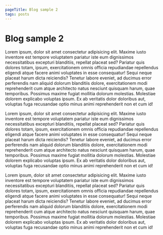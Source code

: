 ```yaml
---
pageTitle: Blog sample 2
tags: posts
---
```


# Blog sample 2

Lorem ipsum, dolor sit amet consectetur adipisicing elit. Maxime iusto inventore est tempore voluptatem pariatur iste eum dignissimos 
necessitatibus excepturi blanditiis, repellat placeat sed? Pariatur quis dolores totam, ipsum, exercitationem omnis officia repudiandae repellendus eligendi atque facere animi voluptates in esse consequatur! Sequi neque placeat harum dicta reiciendis? Tenetur labore eveniet, ad ducimus error perferendis nam aliquid dolorum blanditiis dolore, exercitationem modi reprehenderit cum atque architecto natus nesciunt quisquam harum, quae temporibus. Possimus maxime fugiat mollitia dolorum molestias. Molestiae dolorem explicabo voluptas ipsum. Ex ab veritatis dolor doloribus aut, voluptas fuga recusandae optio minus animi reprehenderit non et cum id!

Lorem ipsum, dolor sit amet consectetur adipisicing elit. Maxime iusto inventore est tempore voluptatem pariatur iste eum dignissimos necessitatibus excepturi blanditiis, repellat placeat sed? Pariatur quis dolores totam, ipsum, exercitationem omnis officia repudiandae repellendus eligendi atque facere animi voluptates in esse consequatur! Sequi neque placeat harum dicta reiciendis? Tenetur labore eveniet, ad ducimus error perferendis nam aliquid dolorum blanditiis dolore, exercitationem modi reprehenderit cum atque architecto natus nesciunt quisquam harum, quae temporibus. Possimus maxime fugiat mollitia dolorum molestias. Molestiae dolorem explicabo voluptas ipsum. Ex ab veritatis dolor doloribus aut, voluptas fuga recusandae optio minus animi reprehenderit non et cum id!

Lorem ipsum, dolor sit amet consectetur adipisicing elit. Maxime iusto inventore est tempore voluptatem pariatur iste eum dignissimos necessitatibus excepturi blanditiis, repellat placeat sed? Pariatur quis dolores totam, ipsum, exercitationem omnis officia repudiandae repellendus eligendi atque facere animi voluptates in esse consequatur! Sequi neque placeat harum dicta reiciendis? Tenetur labore eveniet, ad ducimus error perferendis nam aliquid dolorum blanditiis dolore, exercitationem modi reprehenderit cum atque architecto natus nesciunt quisquam harum, quae temporibus. Possimus maxime fugiat mollitia dolorum molestias. Molestiae dolorem explicabo voluptas ipsum. Ex ab veritatis dolor doloribus aut, voluptas fuga recusandae optio minus animi reprehenderit non et cum id!
